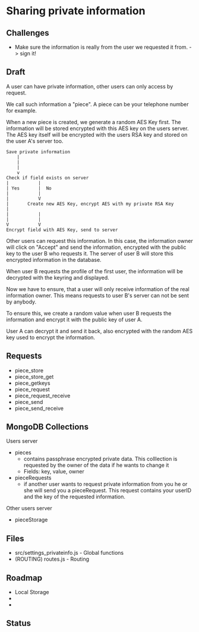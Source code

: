 # Sharing private information



## Challenges

* Make sure the information is really from the user we requested it from. -> sign it!

## Draft

A user can have private information, other users can only access by request.


We call such information a "piece". A piece can be your telephone number for example.


When a new piece is created, we generate a random AES Key first.
The information will be stored encrypted with this AES key on the users server. 
The AES key itself will be encrypted with the users RSA key and stored on the user A's server too.




	Save private information
		|
		|
		|
		v
	Check if field exists on server
	|			|
	| Yes     	|  No
	|			|
	| 			V
	|		Create new AES Key, encrypt AES with my private RSA Key
	|		
	|			|
	|			|
	V			V
	Encrypt field with AES Key, send to server




Other users can request this information. In this case, the information owner will click on "Accept" and send the information, encrypted with the public key to the user B who requests it. The server of user B will store this encrypted information in the database. 

When user B requests the profile of the first user, the information will be decrypted with the keyring and displayed.


Now we have to ensure, that a user will only receive information of the real information owner. This means requests to user B's server can not be sent by anybody.

To ensure this, we create a random value when user B requests the information and encrypt it with the public key of user A.

User A can decrypt it and send it back, also encrypted with the random AES key used to encrypt the information.


## Requests

* piece_store
* piece_store_get
* piece_getkeys
* piece_request
* piece_request_receive
* piece_send
* piece_send_receive

## MongoDB Collections

Users server

* pieces
	* contains passphrase encrypted private data. This colllection is requested by the owner of the data if he wants to change it
	* Fields: key, value, owner 
* pieceRequests
	* if another user wants to request private information from you he or she will send you a pieceRequest. This request contains your userID and the key of the requested information.


Other users server

* pieceStorage

## Files

* src/settings_privateinfo.js - Global functions
* (ROUTING) routes.js - Routing

## Roadmap

* Local Storage
*
*

## Status

